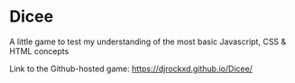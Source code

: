 # Dicee
A little game to test my understanding of the most basic Javascript, CSS &amp; HTML concepts

Link to the Github-hosted game: 
https://djrockxd.github.io/Dicee/
